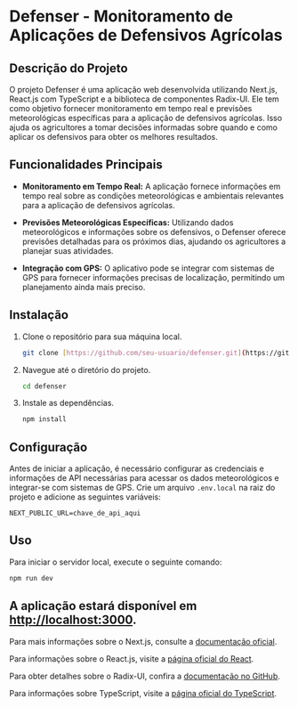 # Defenser - Monitoramento de Aplicações de Defensivos Agrícolas


## Descrição do Projeto

O projeto Defenser é uma aplicação web desenvolvida utilizando Next.js, React.js com TypeScript e a biblioteca de componentes Radix-UI. Ele tem como objetivo fornecer monitoramento em tempo real e previsões meteorológicas específicas para a aplicação de defensivos agrícolas. Isso ajuda os agricultores a tomar decisões informadas sobre quando e como aplicar os defensivos para obter os melhores resultados.

## Funcionalidades Principais

- **Monitoramento em Tempo Real:** A aplicação fornece informações em tempo real sobre as condições meteorológicas e ambientais relevantes para a aplicação de defensivos agrícolas.

- **Previsões Meteorológicas Específicas:** Utilizando dados meteorológicos e informações sobre os defensivos, o Defenser oferece previsões detalhadas para os próximos dias, ajudando os agricultores a planejar suas atividades.

- **Integração com GPS:** O aplicativo pode se integrar com sistemas de GPS para fornecer informações precisas de localização, permitindo um planejamento ainda mais preciso.

## Instalação

1. Clone o repositório para sua máquina local.
   ```bash
   git clone [https://github.com/seu-usuario/defenser.git](https://github.com/folhastech/defenser-webapp.git)
   ```

2. Navegue até o diretório do projeto.
   ```bash
   cd defenser
   ```

3. Instale as dependências.
   ```bash
   npm install
   ```

## Configuração

Antes de iniciar a aplicação, é necessário configurar as credenciais e informações de API necessárias para acessar os dados meteorológicos e integrar-se com sistemas de GPS. Crie um arquivo `.env.local` na raiz do projeto e adicione as seguintes variáveis:

```env
NEXT_PUBLIC_URL=chave_de_api_aqui
```

## Uso

Para iniciar o servidor local, execute o seguinte comando:

```bash
npm run dev
```

A aplicação estará disponível em [http://localhost:3000](http://localhost:3000).
---
Para mais informações sobre o Next.js, consulte a [documentação oficial](https://nextjs.org/docs).

Para informações sobre o React.js, visite a [página oficial do React](https://reactjs.org/).

Para obter detalhes sobre o Radix-UI, confira a [documentação no GitHub](https://github.com/radix-ui/primitives).

Para informações sobre TypeScript, visite a [página oficial do TypeScript](https://www.typescriptlang.org/).
